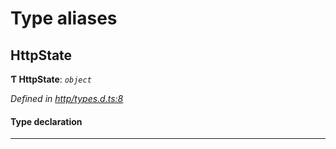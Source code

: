 

# Type aliases

<a id="httpstate"></a>

##  HttpState

**Ƭ HttpState**: *`object`*

*Defined in [http/types.d.ts:8](https://github.com/polkadot-js/api/blob/5219cf1/packages/api-provider/src/http/types.d.ts#L8)*

#### Type declaration

___

